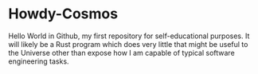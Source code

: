 # Howdy-Cosmos
Hello World in Github, my first repository for self-educational purposes. It will likely be a Rust program which does very little that might be useful to the Universe other than expose how I am capable of typical software engineering tasks.
